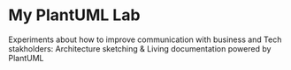 # My PlantUML Lab

Experiments about how to improve communication with business and Tech stakholders: Architecture sketching &amp; Living documentation powered by PlantUML
